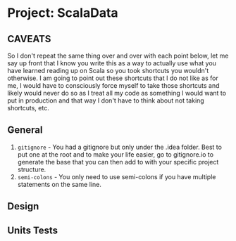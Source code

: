 # Project: ScalaData

## CAVEATS
So I don't repeat the same thing over and over with each point below, let me say up front that I know you write this as a way to actually use what you have learned reading up on Scala so you took shortcuts you wouldn't otherwise. I am going to point out these shortcuts that I do not like as for me, I would have to consciously force myself to take those shortcuts and likely would never do so as I treat all my code as something I would want to put in production and that way I don't have to think about not taking shortcuts, etc.  

## General
1. `gitignore` - You had a gitignore but only under the .idea folder. Best to put one at the root and to make your life easier, go to gitignore.io to generate the base that you can then add to with your specific project structure. 
1. `semi-colons` - You only need to use semi-colons if you have multiple statements on the same line. 

## Design

## Units Tests


